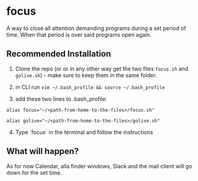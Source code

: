 # focus
A way to close all attention demanding programs during a set period of time. When that period is over said programs open again.

## Recommended Installation
1. Clone the repo (or or in any other way get the two files `focus.sh` and `golive.sh`) - make sure to keep them in the same folder.

2. in CLI run `vim ~/.bash_profile && source ~/.bash_profile`

3. add these two lines to .bash_profile:
```
alias focus="~/<path-from-home-to-the-files>/focus.sh"

alias golive="~/<path-from-home-to-the-files>/golive.sh"
```

4. Type ´focus´ in the terminal and follow the instructions


## What will happen?

As for now Calendar, alla finder windows, Slack and the mail client will go down for the set time.
